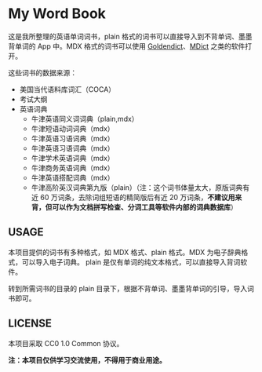 # My Word Book

这是我所整理的英语单词词书，plain 格式的词书可以直接导入到不背单词、墨墨背单词的 App 中。MDX 格式的词书可以使用 [Goldendict](http://goldendict.org/)、[MDict](https://mdict.org/) 之类的软件打开。

这些词书的数据来源：

- 美国当代语料库词汇（COCA）
- 考试大纲
- 英语词典
  - 牛津英语同义词词典（plain,mdx）
  - 牛津短语动词词典（mdx）
  - 牛津英语习语词典（mdx）
  - 牛津英语习语词典（mdx）
  - 牛津学术英语词典（mdx）
  - 牛津商务英语词典（mdx）
  - 牛津英语搭配词典（mdx）
  - 牛津高阶英汉词典第九版（plain）（注：这个词书体量太大，原版词典有近 60 万词条，去除词组短语的精简版后有近 20 万词条，**不建议用来背，但可以作为文档拼写检查、分词工具等软件内部的词典数据库**）

## USAGE

本项目提供的词书有多种格式，如 MDX 格式、plain 格式。MDX 为电子辞典格式，可以导入电子词典。 plain 是仅有单词的纯文本格式，可以直接导入背词软件。

转到所需词书的目录的 plain 目录下，根据不背单词、墨墨背单词的引导，导入词书即可。

## LICENSE

本项目采取 CC0 1.0 Common 协议。

**注：本项目仅供学习交流使用，不得用于商业用途。**
